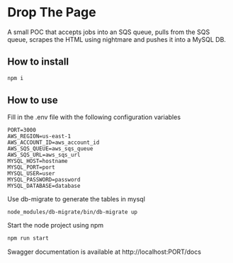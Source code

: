 # Drop The Page

A small POC that accepts jobs into an SQS queue, pulls from the SQS queue, scrapes the HTML using nightmare and pushes it into a MySQL DB.

## How to install

```bash
npm i
```

## How to use
Fill in the .env file with the following configuration variables

```
PORT=3000
AWS_REGION=us-east-1
AWS_ACCOUNT_ID=aws_account_id
AWS_SQS_QUEUE=aws_sqs_queue
AWS_SQS_URL=aws_sqs_url
MYSQL_HOST=hostname
MYSQL_PORT=port
MYSQL_USER=user
MYSQL_PASSWORD=password
MYSQL_DATABASE=database
```

Use db-migrate to generate the tables in mysql

```
node_modules/db-migrate/bin/db-migrate up
```

Start the node project using npm

```bash
npm run start
```

Swagger documentation is available at http://localhost:PORT/docs